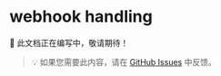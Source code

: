 # webhook handling

📝 此文档正在编写中，敬请期待！

> 💡 如果您需要此内容，请在 [GitHub Issues](https://github.com/xbot-my/telegram-sdk/issues) 中反馈。

